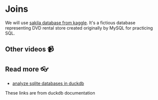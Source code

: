 # Joins

We will use [sakila database from kaggle](https://www.kaggle.com/datasets/atanaskanev/sqlite-sakila-sample-database?resource=download). It's a fictious database representing DVD rental store created originally by MySQL for practicing SQL.  


## Other videos 📹

## Read more 👓
- [analyze sqlite databases in duckdb](https://motherduck.com/blog/analyze-sqlite-databases-duckdb/)


These links are from duckdb documentation
